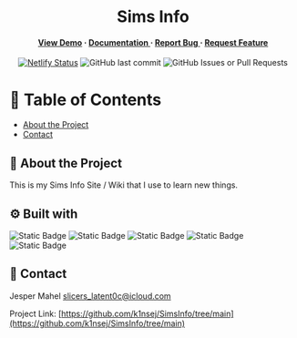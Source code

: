 <div align='center'>

<h1>Sims Info</h1>
<h4> <a href=https://simsinfohub.com>View Demo</a> <span> · </span> <a href="https://github.com/k1nsej/SimsInfo/blob/master/README.md"> Documentation </a> <span> · </span> <a href="https://github.com/k1nsej/SimsInfo/issues"> Report Bug </a> <span> · </span> <a href="https://github.com/k1nsej/SimsInfo/issues"> Request Feature </a> </h4>

[![Netlify Status](https://api.netlify.com/api/v1/badges/4c5647b2-310d-4c10-bea6-b8b812353a73/deploy-status)](https://app.netlify.com/sites/simsinfo/deploys)
![GitHub last commit](https://img.shields.io/github/last-commit/k1nsej/SimsInfo)
![GitHub Issues or Pull Requests](https://img.shields.io/github/issues/k1nsej/SimsInfo)
</div>

# :notebook_with_decorative_cover: Table of Contents

- [About the Project](#star2-about-the-project)
- [Contact](#handshake-contact)


## :star2: About the Project

This is my Sims Info Site / Wiki that I use to learn new things.

## :gear: Built with
![Static Badge](https://img.shields.io/badge/Bootstrap-%237952B3?style=flat&logo=Bootstrap&logoColor=%23ffffff&link=https%3A%2F%2Fgetbootstrap.com)
![Static Badge](https://img.shields.io/badge/HTML5-%23E34F26?style=flat&logo=HTML5&logoColor=%23ffffff&link=https%3A%2F%2Fhtml.spec.whatwg.org)
![Static Badge](https://img.shields.io/badge/CSS3-%231572B6?style=flat&logo=CSS3&logoColor=%23ffffff&link=https%3A%2F%2Fw3.org%2FTR%2FCSS%2F%23css)
![Static Badge](https://img.shields.io/badge/JavaScript-%23F7DF1E?style=flat&logo=JavaScript&logoColor=%23ffffff&link=https%3A%2F%2Fecma-international.org%2Fpublications-and-standards%2Fstandards%2Fecma-262%2F)
![Static Badge](https://img.shields.io/badge/Netlify-%2300C7B7?style=flat&logo=netlify&logoColor=%23ffffff&link=https%3A%2F%2Fnetlify.com)


## :handshake: Contact

Jesper Mahel [slicers_latent0c@icloud.com](mailto:jesper@simsinfohub.com)

Project Link: [https://github.com/k1nsej/SimsInfo/tree/main](https://github.com/k1nsej/SimsInfo/tree/main)
